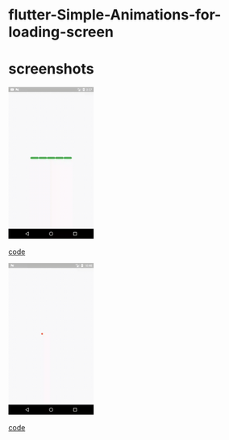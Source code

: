 # flutter-Simple-Animations-for-loading-screen

# screenshots
<img src="https://github.com/Tushargupta9800/flutter-Simple-Animations-for-loading-screen/blob/master/screenshot/loading1.gif" height="300em" />

[code](https://github.com/Tushargupta9800/flutter-Simple-Animations-for-loading-screen/blob/master/loading1.dart)

<img src="https://github.com/Tushargupta9800/flutter-Simple-Animations-for-loading-screen/blob/master/screenshot/loading2.gif" height="300em" />

[code](https://github.com/Tushargupta9800/flutter-Simple-Animations-for-loading-screen/blob/master/loading2.dart)

